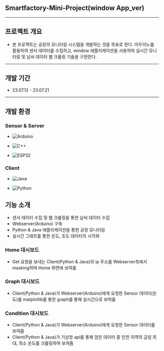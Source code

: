 ## Smartfactory-Mini-Project(window App_ver)
---

## 프로젝트 개요
- 본 프로젝트는 공장의 모니터링 시스템을 개발하는 것을 목표로 한다. 아두이노를 활용하여 센서 데이터를 수집하고, window 애플리케이션을 사용하여 실시간 모니터링 및 날씨 데이터 웹 크롤링 기술을 구현한다.
---

## 개발 기간
- 23.07.12 - 23.07.21
---
## 개발 환경

### Sensor & Server

- ![Arduino](https://img.shields.io/badge/Arduino-00979D?logo=arduino&logoColor=white)
  
- ![C++](https://img.shields.io/badge/C%2B%2B-00599C?logo=c%2B%2B&logoColor=white)

- ![ESP32](https://img.shields.io/badge/ESP32-blue?logo=espressif&logoColor=white)

### Client

- ![Java](https://img.shields.io/badge/Java-17-ED8B00?logo=java&logoColor=white)
  
- ![Python](https://img.shields.io/badge/Python-3776AB?logo=python&logoColor=white)

## 기능 소개

- 센서 데이터 수집 및 웹 크롤링을 통한 날씨 데이터 수집
- Webserver(Arduino) 구축
- Python & Java 애플리케이션을 통한 공장 모니터링
- 실시간 그래프를 통한 온도, 조도 데이터의 시각화

### Home 대시보드

- Get 요청을 보내는 Client(Python & Java)의 ip 주소를 Webserver측에서 masking하여 Home 화면에 보여줌

### Graph 대시보드

- Client(Python & Java)가 Webserver(Arduino)에게 요청한 Sensor 데이터(온도)를 matplotlib를 통한 graph를 통해 실시간으로 보여줌

### Condition 대시보드

- Client(Python & Java)가 Webserver(Arduino)에게 요청한 Sensor 데이터를 보여줌
- Client(Python & Java)가 기상청 api를 통해 얻은 데이터 중 인천 지역의 금일 최대, 최소 온도를 크롤링하여 보여줌
